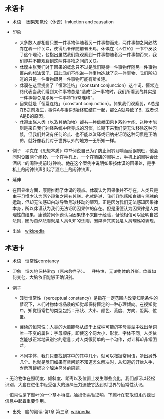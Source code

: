 
术语卡
- 


- 术语： 因果知觉论（休谟）Induction and causation




- 印象：
  - 大多数人都相信只要一件事物伴随着另一件事物而来，两件事物之间必然存在着一种关联，使得后者伴随前者出现。休谟在《人性论》一书中反驳了这个理论，他指出虽然我们能观察到一件事物随着另一件事物而来，我们却并不能观察到这两件事物之间的关联。
  - 休谟主张我们对于因果的概念只不过是我们期待一件事物伴随另一件事物而来的想法罢了。因此我们不能说一件事物造就了另一件事物，我们所知道的只是一件事物跟另一件事物可能有所关连。
  - 休谟在这里提出了「恒常连结」（constant conjunction）这个词，恒常连结代表当我们看到某件事物总是“造成”另一事物时，我们所看到的其实是一件事物总是与另一件事物“恒常连结”。
  - 因果就是「恒常连结」（constant conjunction）。如果我们观察到，A总是在B之前发生，事件A与事件B始终联结在一起，那么A就导致了B，或者说A是B的原因。
  - 休谟主张人类（以及其他动物）都有一种信赖因果关系的本能，这种本能则是来自我们神经系统中所养成的习惯，长期下来我们便无法移除这种习惯，但我们并没有任何论点、也不能以演绎或归纳来证明这种习惯是正确的，就好像我们对于世界以外的地方一无所知一样。

- 例子：平克在《思想本质》中举例说自己为了防止闹铃没响而延误航班，他会同时设置两个闹铃，一个在手机上，一个在酒店的闹钟上，手机上的闹钟会比酒店上的闹钟提前1分钟响。他在这个案例中说明如果按休谟的因果论，是手机上的闹钟铃声引起了酒店上的闹钟铃声。

- 延伸：

 -  在因果律方面，康德推翻了休谟的观点。休谟认为因果律并不存在，人类只是由于习惯才认为两个现象之间有关联。也就是说，我们只能感知白球与黑球的运动，但却无法感知白球导致黑球移动的肇因。正是因为我们无法感知因果律本身，所以休谟认为我们无法证明因果律的存在。但是康德认为因果律是人类理性的结果，康德赞同休谟认为因果律不来自于经验，但他相信可以证明自然法则，因为自然法则就是人类认知的法则。因果律其实就是人类理性的表现。


- 出处：[wikipedia](https://zh.wikipedia.org/wiki/%E5%A4%A7%E5%8D%AB%C2%B7%E4%BC%91%E8%B0%9F#%E5%9B%A0%E6%9E%9C%E5%95%8F%E9%A1%8C)

术语卡
-


- 术语：恒常性constancy

- 印象：恒久地保持常态（原来的样子）。一种特性，无论物体的外形、位置如何变化，大脑依旧能够正确识别。

- 例子：
  - 知觉恒常性（perceptual constancy）是指在一定范围内改变知觉条件的情况下，人们对物体或品质的知觉却保持恒定的一种心理倾向。在视知觉中，知觉恒常性的类型包括：形状、大小、颜色、亮度、方向、距离、位置。

  - 阅读的恒常性：人类的大脑能够从成千上成种可能的字母类型中找出单词唯一不变的属性：字母顺序。即使这个词大小、形状、字体不同，人类依然能够正常地识别它的意思；对人类很简单的一个动作，对计算却非常困难。

  - 不同字体，我们只要找到字中的其中几个，就可以根据常用语，猜出另外几个。也就是我们如果有些问题不知道怎么解决时，从知道的开始入手，然后再跟据这个解决另外的问题。
  
  - 无论物体在照明度、倾斜度、距离以及位置上发生哪些变化，我们都可以轻松识别，大脑在进化中经受强大的选择压力迫使它达到对世界的恒常性认识。
  
  - 恒常性是下颞叶的一个基本特征，脑损伤实验证明，下颞叶在获取恒定的视觉信息中起着重要作用。


- 出处：脑的阅读-第1章 第三章  [wikipedia](https://zh.wikipedia.org/wiki/%E7%9F%A5%E8%A7%89%E6%81%92%E5%B8%B8%E6%80%A7)
